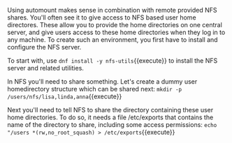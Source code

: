 Using automount makes sense in combination with remote provided NFS shares. You'll often see it to give access to NFS based user home directores. These allow you to provide the home directories on one central server, and give users access to these home directories when they log in to any machine. To create such an environment, you first have to install and configure the NFS server. 

To start with, use `dnf install -y nfs-utils`{{execute}} to install the NFS server and related utilities.

In NFS you'll need to share something. Let's create a dummy user homedirectory structure which can be shared next: `mkdir -p /users/nfs/lisa,linda,anna`{{execute}}

Next you'll need to tell NFS to share the directory containing these user home directories. To do so, it needs a file /etc/exports that contains the name of the directory to share, including some access permissions: `echo "/users *(rw,no_root_squash) > /etc/exports`{{execute}}
